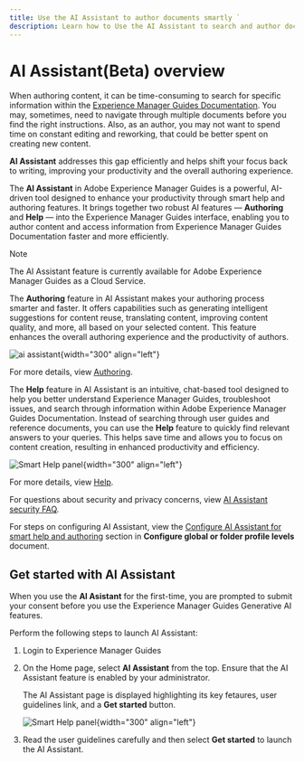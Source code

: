```yaml
---
title: Use the AI Assistant to author documents smartly `
description: Learn how to Use the AI Assistant to search and author documents smartly in Adobe Experience Manager Guides.
---
```

# AI Assistant(Beta) overview 

When authoring content, it can be time-consuming to search for specific information within the [Experience Manager Guides Documentation](https://experienceleague.adobe.com/en/docs/experience-manager-guides/using/overview). You may, sometimes, need to navigate through multiple documents before you find the right instructions. Also, as an author, you may not want to spend time on constant editing and reworking, that could be better spent on creating new content.

**AI Assistant** addresses this gap efficiently and helps shift your focus back to writing, improving your productivity and the overall authoring experience. 

The **AI Assistant** in Adobe Experience Manager Guides is a powerful, AI-driven tool designed to enhance your productivity through smart help and authoring features. It brings together two robust AI features — **Authoring** and **Help** — into the Experience Manager Guides interface, enabling you to author content and access information from Experience Manager Guides Documentation faster and more efficiently. 

>[!NOTE]
>
> The AI Assistant feature is currently available for Adobe Experience Manager Guides as a Cloud Service. 


The **Authoring** feature in AI Assistant makes your authoring process smarter and faster. It offers capabilities such as generating intelligent suggestions for content reuse, translating content, improving content quality, and more, all based on your selected content. This feature enhances the overall authoring experience and the productivity of authors. 

![ai assistant](./images/ai-assistant-panel.png){width="300" align="left"}


For more details, view [Authoring](./ai-assistant-right-panel.md).

The **Help** feature in AI Assistant is an intuitive, chat-based tool designed to help you better understand Experience Manager Guides, troubleshoot issues, and search through information within Adobe Experience Manager Guides Documentation. Instead of searching through user guides and reference documents, you can use the **Help** feature to quickly find relevant answers to your queries. This helps save time and allows you to focus on content creation, resulting in enhanced productivity and efficiency.

![Smart Help panel](images/smart-help-panel.png){width="300" align="left"}

For more details, view [Help](./ai-based-smart-help.md).

For questions about security and privacy concerns, view [AI Assistant security FAQ](./ai-assistant-faq.md).

For steps on configuring AI Assistant, view the [Configure AI Assistant for smart help and authoring](../cs-install-guide/conf-folder-level.md#configure-ai-assistant-for-smart-help-and-authoring) section in **Configure global or folder profile levels** document. 

## Get started with AI Assistant

When you use the **AI Asistant** for the first-time, you are prompted to submit your consent before you use the Experience Manager Guides Generative AI features. 

Perform the following steps to launch AI Assistant: 

1. Login to Experience Manager Guides
1. On the Home page, select **AI Assistant** from the top.   Ensure that the AI Assistant feature is enabled by your administrator. 

    The AI Assistant page is displayed highlighting its key fetaures, user guidelines link, and a **Get started** button.

    ![Smart Help panel](images/get-started-ai.png){width="300" align="left"}

1. Read the user guidelines carefully and then select  **Get started** to launch the AI Assistant. 







